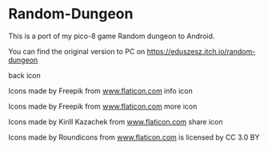 # Random-Dungeon

This is a port of my pico-8 game Random dungeon to Android.

You can find the original version to PC on https://eduszesz.itch.io/random-dungeon

back icon

Icons made by Freepik from www.flaticon.com
info icon

Icons made by Freepik from www.flaticon.com
more icon

Icons made by Kirill Kazachek from www.flaticon.com
share icon

Icons made by Roundicons from www.flaticon.com is licensed by CC 3.0 BY
